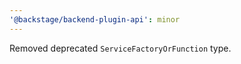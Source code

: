 ```yaml
---
'@backstage/backend-plugin-api': minor
---
```


Removed deprecated `ServiceFactoryOrFunction` type.
